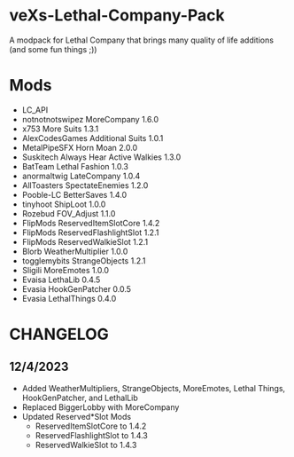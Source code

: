 # veXs-Lethal-Company-Pack
A modpack for Lethal Company that brings many quality of life additions (and some fun things ;))

# Mods
- LC_API
- notnotnotswipez MoreCompany           1.6.0
- x753 More Suits                       1.3.1
- AlexCodesGames Additional Suits       1.0.1
- MetalPipeSFX Horn Moan                2.0.0
- Suskitech Always Hear Active Walkies  1.3.0
- BatTeam Lethal Fashion                1.0.3
- anormaltwig LateCompany               1.0.4
- AllToasters SpectateEnemies           1.2.0
- Pooble-LC BetterSaves                 1.4.0
- tinyhoot ShipLoot                     1.0.0
- Rozebud FOV_Adjust                    1.1.0
- FlipMods ReservedItemSlotCore         1.4.2
- FlipMods ReservedFlashlightSlot       1.2.1
- FlipMods ReservedWalkieSlot           1.2.1
- Blorb WeatherMultiplier               1.0.0
- togglemybits StrangeObjects           1.2.1
- Sligili MoreEmotes                    1.0.0
- Evaisa LethaLib                       0.4.5
- Evasia HookGenPatcher                 0.0.5
- Evasia LethalThings                   0.4.0

# CHANGELOG
## 12/4/2023
- Added WeatherMultipliers, StrangeObjects, MoreEmotes, Lethal Things, HookGenPatcher, and LethalLib
- Replaced BiggerLobby with MoreCompany
- Updated Reserved*Slot Mods
    - ReservedItemSlotCore to 1.4.2
    - ReservedFlashlightSlot to 1.4.3
    - ReservedWalkieSlot to 1.4.3